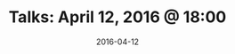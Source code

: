 ---
title:  "Talks: April 12, 2016 @ 18:00"
date:   2016-04-12
meetup_id: "230029439"
meetup_url: "https://www.meetup.com/CocoaHeads-Montreal/events/230029439/"
venue_name: "Shopify Montréal"
venue_address: "490 rue de la Gauchetière Ouest, Montréal, QC"
venue_address_map_url: "https://www.google.com/maps/place/490+Rue+de+la+Gaucheti%C3%A8re+O,+Montr%C3%A9al,+QC+H2Z+1E3,+Canada/@45.5026084,-73.5638926,16z/data=!4m2!3m1!1s0x4cc91a5b1fe5a587:0x554010d5de552a3a"
speakers:
  - name: "TBA"
---